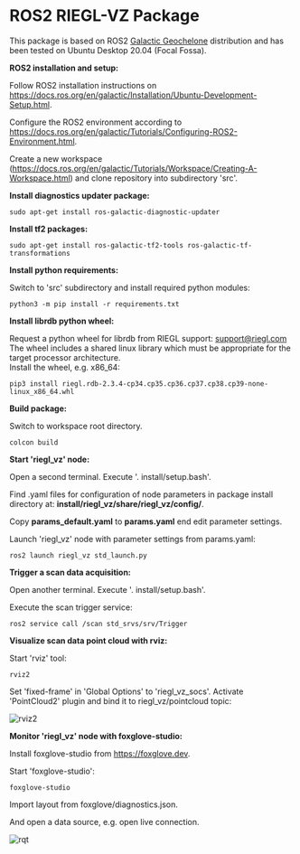 # ROS2 RIEGL-VZ Package

This package is based on ROS2 [Galactic Geochelone](https://docs.ros.org/en/galactic/index.html) distribution and has been tested on Ubuntu Desktop 20.04 (Focal Fossa).

**ROS2 installation and setup:**

Follow ROS2 installation instructions on https://docs.ros.org/en/galactic/Installation/Ubuntu-Development-Setup.html.

Configure the ROS2 environment according to https://docs.ros.org/en/galactic/Tutorials/Configuring-ROS2-Environment.html.

Create a new workspace (https://docs.ros.org/en/galactic/Tutorials/Workspace/Creating-A-Workspace.html)
and clone repository into subdirectory 'src'.

**Install diagnostics updater package:**

```sudo apt-get install ros-galactic-diagnostic-updater```

**Install tf2 packages:**

```sudo apt-get install ros-galactic-tf2-tools ros-galactic-tf-transformations```

**Install python requirements:**

Switch to 'src' subdirectory and install required python modules:

```python3 -m pip install -r requirements.txt```

**Install librdb python wheel:**

Request a python wheel for librdb from RIEGL support: support@riegl.com  
The wheel includes a shared linux library which must be appropriate for the target processor architecture.  
Install the wheel, e.g. x86_64:

```pip3 install riegl.rdb-2.3.4-cp34.cp35.cp36.cp37.cp38.cp39-none-linux_x86_64.whl```

**Build package:**

Switch to workspace root directory.

```colcon build```

**Start 'riegl_vz' node:**

Open a second terminal. Execute '. install/setup.bash'.

Find .yaml files for configuration of node parameters in package install directory at: **install/riegl_vz/share/riegl_vz/config/**.

Copy **params_default.yaml** to **params.yaml** end edit parameter settings.

Launch 'riegl_vz' node with parameter settings from params.yaml:

```ros2 launch riegl_vz std_launch.py```

**Trigger a scan data acquisition:**

Open another terminal. Execute '. install/setup.bash'.

Execute the scan trigger service:

```ros2 service call /scan std_srvs/srv/Trigger```

**Visualize scan data point cloud with rviz:**

Start 'rviz' tool:

```rviz2```

Set 'fixed-frame' in 'Global Options' to 'riegl_vz_socs'. Activate 'PointCloud2' plugin and bind it to riegl_vz/pointcloud topic:

![rviz2](riegl_vz/img/rviz2.png)

**Monitor 'riegl_vz' node with foxglove-studio:**

Install foxglove-studio from https://foxglove.dev.

Start 'foxglove-studio':

```foxglove-studio```

Import layout from foxglove/diagnostics.json.

And open a data source, e.g. open live connection.

![rqt](riegl_vz/img/foxglove.png)

